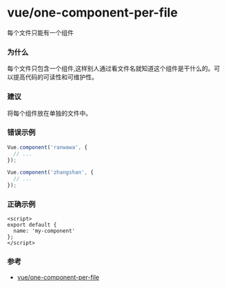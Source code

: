 # vue/one-component-per-file

每个文件只能有一个组件

### 为什么

每个文件只包含一个组件,这样别人通过看文件名就知道这个组件是干什么的。可以提高代码的可读性和可维护性。

### 建议

将每个组件放在单独的文件中。

### 错误示例

```js
Vue.component('ranwawa', {
  // ...
});

Vue.component('zhangshan', {
  // ...
});
```

### 正确示例

```vue
<script>
export default {
  name: 'my-component'
};
</script>
```

### 参考

- [vue/one-component-per-file](https://eslint.vuejs.org/rules/one-component-per-file.html)
